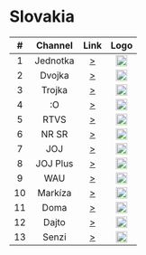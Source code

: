 <h1>Slovakia</h1>

| #   | Channel        | Link  | Logo |
|:---:|:--------------:|:-----:|:----:|
| 1   | Jednotka    | [>](https://yoink-that-stv-jgskjbq68tnj.runkit.sh/?x=1) | <img height="20" src="https://www.rtvs.sk/media/images/logo-jednotka.svg"/> |
| 2   | Dvojka    | [>](https://yoink-that-stv-jgskjbq68tnj.runkit.sh/?x=2) | <img height="20" src="https://www.rtvs.sk/media/images/logo-dvojka.svg"/> |
| 3   | Trojka    | [>](https://yoink-that-stv-jgskjbq68tnj.runkit.sh/?x=3) | <img height="20" src="https://www.rtvs.sk/media/images/logo-trojka.svg"/> |
| 4   | :O    | [>](https://yoink-that-stv-jgskjbq68tnj.runkit.sh/?x=4) | <img height="20" src="https://www.rtvs.sk/media/images/rtvs-logo.svg"/> |
| 5   | RTVS    | [>](https://yoink-that-stv-jgskjbq68tnj.runkit.sh/?x=6) | <img height="20" src="https://www.rtvs.sk/media/images/rtvs-logo.svg"/> |
| 6   | NR SR    | [>](https://yoink-that-stv-jgskjbq68tnj.runkit.sh/?x=5) | <img height="20" src="https://i.ibb.co/0Dk2Mzy/anonymous-pro-bold-italic.png"/> |
| 7   | JOJ    | [>](https://nn.geo.joj.sk/live/hls/joj-720.m3u8) | <img height="20" src="https://i.imgur.com/5BAWD0z.png"/> |
| 8   | JOJ Plus    | [>](https://nn.geo.joj.sk/live/hls/jojplus-540.m3u8) | <img height="20" src="https://i.imgur.com/0ubDv0w.png"/> |
| 9   | WAU    | [>](https://nn.geo.joj.sk/live/hls/wau-540.m3u8) | <img height="20" src="https://i.imgur.com/3M46moH.png"/> |
| 10   | Markíza    | [>](https://cmesk-ott-live.ssl.cdn.cra.cz/channels/cme-sk-markiza/playlist/slo/live_fullhd.m3u8) | <img height="20" src="https://www.markiza.sk/media/3.0/mar/grf/markiza_logo_tf.png"/> |
| 11   | Doma    | [>](https://cmesk-ott-live.ssl.cdn.cra.cz/channels/cme-sk-doma/playlist/slo/live_fullhd.m3u8) | <img height="20" src="https://doma.markiza.sk/media/3.0/doma/grf/footer-doma-logo.png?v2"/> |
| 12   | Dajto    | [>](https://cmesk-ott-live.ssl.cdn.cra.cz/channels/cme-sk-dajto/playlist/slo/live_fullhd.m3u8) | <img height="20" src="https://static.markiza.sk/3.0/dajto/grf/header-markiza-logo.png"/> |
| 13   | Senzi    | [>](http://lb.streaming.sk/senzi/stream/playlist.m3u8) | <img height="20" src="https://i.imgur.com/W82dwzf.png"/> |
